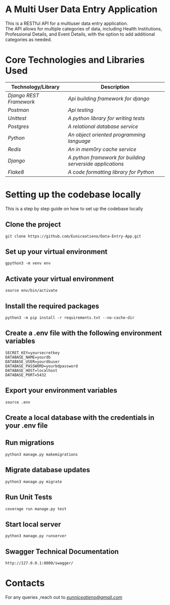 # A Multi User Data Entry Application
This is a RESTful API for a multiuser data entry application.  
The API allows for multiple categories of data, including 
Health Institutions, Professional Details, and Event Details, with the option to add additional categories as needed. 

# Core Technologies and Libraries Used

Technology/Library | Description 
--- | --- |
*Django REST Framework* | *Api building framework for django*
*Postman* |*Api testing*
*Unittest* | *A python library for writing tests*
*Postgres* | *A relational database service*
*Python* | *An object oriented programming language* 
*Redis* | *An in mem0ry cache service*
*Django* | *A python framework for building serverside applications*
*Flake8* | *A code formatting library for Python*  
  

# Setting up the codebase locally

This is a step by step guide on how to set up the codebase locally

Clone the project
----------------------
``` shell
git clone https://github.com/Euniceatieno/Data-Entry-App.git
```
Set up your virtual environment
----------------------
``` shell
gpython3 -m venv env
```
Activate your virtual environment
----------------------
``` shell
source env/bin/activate
```
Install the required packages
----------------------
``` shell
python3 -m pip install -r requirements.txt --no-cache-dir
```
Create a .env file with the following environment variables
------------------------------------------------------------------
``` shell
SECRET_KEY=yoursecretkey
DATABASE_NAME=yourdb
DATABASE_USER=yourdbuser
DATABASE_PASSWORD=yourbdpassword
DATABASE_HOST=localhost
DATABASE_PORT=5432
```
Export your environment variables
--------------------------------------------
``` shell
source .env
```
Create a local database with the credentials in your .env file
---------------------------------------------------------------

Run migrations
----------------------
``` shell
python3 manage.py makemigrations
```
Migrate database updates
----------------------
``` shell
python3 manage.py migrate
```
Run Unit Tests
----------------------
``` shell
coverage run manage.py test

```
Start local server
----------------------
``` shell
python3 manage.py runserver
```
Swagger Technical Documentation
----------------------
``` shell
http://127.0.0.1:8000/swagger/

```
# Contacts
For any queries ,reach out to *eunniceatieno@gmail.com*
